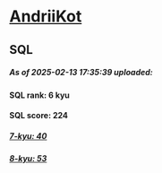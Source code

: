 # [AndriiKot](https://www.codewars.com/users/AndriiKot) 
## SQL

##### As of 2025-02-13 17:35:39 uploaded:

#### SQL rank: 6 kyu

#### SQL score: 224

##### [7-kyu: 40](https://github.com/AndriiKot/SQL__CodeWars/tree/main/kyu-7)

##### [8-kyu: 53](https://github.com/AndriiKot/SQL__CodeWars/tree/main/kyu-8)

